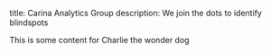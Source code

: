 title: Carina Analytics Group
description: We join the dots to identify blindspots

This is some content for Charlie the wonder dog
